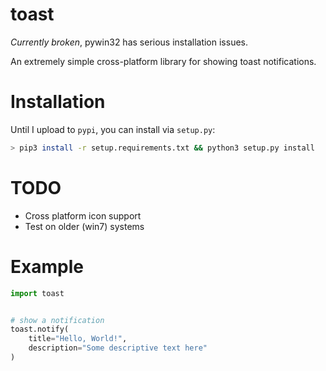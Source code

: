 # toast

*Currently broken*, pywin32 has serious installation issues.

An extremely simple cross-platform library for showing toast notifications.

# Installation
Until I upload to `pypi`, you can install via `setup.py`:

```bash
> pip3 install -r setup.requirements.txt && python3 setup.py install
```

# TODO
- Cross platform icon support
- Test on older (win7) systems

# Example
```Python
import toast


# show a notification
toast.notify(
    title="Hello, World!",
    description="Some descriptive text here"
)

```